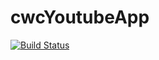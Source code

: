 # cwcYoutubeApp

[![Build Status](https://app.bitrise.io/app/a72bd9d616b02e76/status.svg?token=xO9QzjkRPLhb0xyVPobZ1A&branch=main)](https://app.bitrise.io/app/a72bd9d616b02e76)


